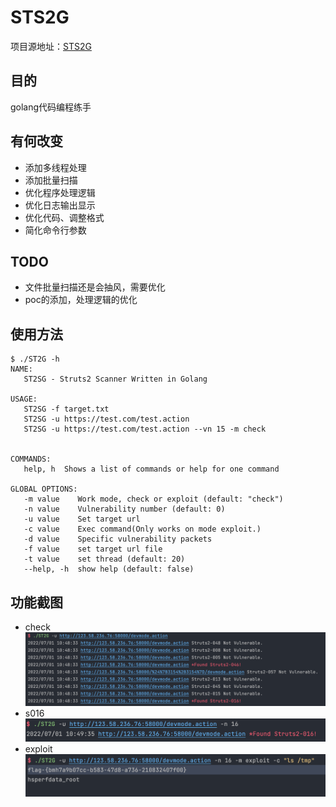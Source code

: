 # STS2G 
项目源地址：[STS2G](https://github.com/xfiftyone/STS2G)
## 目的
golang代码编程练手
## 有何改变
+ 添加多线程处理
+ 添加批量扫描
+ 优化程序处理逻辑
+ 优化日志输出显示
+ 优化代码、调整格式
+ 简化命令行参数
## TODO
+ 文件批量扫描还是会抽风，需要优化
+ poc的添加，处理逻辑的优化
## 使用方法  
```
$ ./ST2G -h
NAME:
   ST2SG - Struts2 Scanner Written in Golang

USAGE:
   ST2SG -f target.txt
   ST2SG -u https://test.com/test.action
   ST2SG -u https://test.com/test.action --vn 15 -m check


COMMANDS:
   help, h  Shows a list of commands or help for one command

GLOBAL OPTIONS:
   -m value    Work mode, check or exploit (default: "check")
   -n value    Vulnerability number (default: 0)
   -u value    Set target url
   -c value    Exec command(Only works on mode exploit.)
   -d value    Specific vulnerability packets
   -f value    set target url file
   -t value    set thread (default: 20)
   --help, -h  show help (default: false)
```

## 功能截图
+ check
![1](./check.png)
+ s016 
![2](./s016.png)
+ exploit
![3](./exploit.png)
